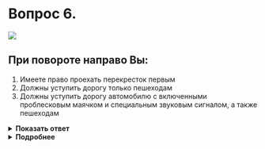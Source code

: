 # Вопрос 6.

![](https://s.drom.ru/i24228/pdd/tickets/2016/1543885589.jpg)

## При повороте направо Вы:

1. Имеете право проехать перекресток первым
2. Должны уступить дорогу только пешеходам
3. Должны уступить дорогу автомобилю с включенными проблесковым маячком и специальным звуковым сигналом, а также пешеходам

<details>
<summary><b>Показать ответ</b></summary>
Правильный ответ: 3
</details>
<details>
<summary><b>Подробнее</b></summary>
Перекресток регулируемый. «Оперативник» с включенным проблесковым маячком и специальным звуковым сигналом может отступать от ряда требований Правил. В данной ситуации все водители должны обеспечить ему беспрепятственный проезд перекрестка. После его проезда, поворачивая направо Вы уступаете также и пешеходам. 
(Пункты 3.2, 13.1 ПДД)
</details>